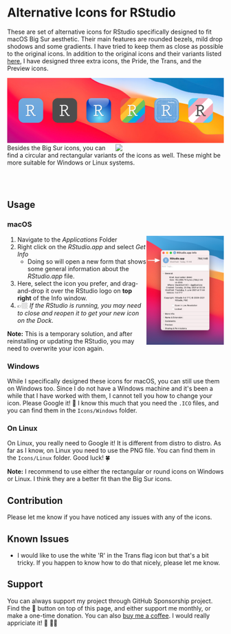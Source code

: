 # Alternative Icons for RStudio

These are set of alternative icons for RStudio specifically designed to fit macOS Big Sur aesthetic. Their main features are rounded bezels, mild drop shodows and some gradients. I have tried to keep them as close as possible to the original icons. In addition to the original icons and their variants listed [here](https://www.rstudio.com/about/logos/), I have designed three extra icons, the Pride, the Trans, and the Preview icons.

<img src="img/all-icons.png"/>

<img src="img/round-and-rect-icons.png" width="50%" align="right"/>
Besides the Big Sur icons, you can find a circular and rectangular variants of the icons as well. These might be more suitable for Windows or Linux systems.

<br><br>

## Usage

### macOS

<img src="img/screenshot.png" width="180" align="right"/>

1. Navigate to the *Applications* Folder
2. Right click on the *RStudio.app* and select *Get Info*
	- Doing so will open a new form that shows some general information about the *RStudio.app* file.
4. Here, select the icon you prefer, and drag-and-drop it over the RStudio logo on **top right** of the Info window.
5. 👉🏼 *If the RStudio is running, you may need to close and reopen it to get your new icon on the Dock.*

**Note:** This is a temporary solution, and after reinstalling or updating the RStudio, you may need to overwrite your icon again.

### Windows

While I specifically designed these icons for macOS, you can still use them on Windows too. Since I do not have a Windows machine and it's been a while that I have worked with them, I cannot tell you how to change your icon. Please Google it! 🔎 I know this much that you need the `.ICO` files, and you can find them in the `Icons/Windows` folder. 

### On Linux

On Linux, you really need to Google it! It is different from distro to distro. As far as I know, on Linux you need to use the PNG file. You can find them in the `Icons/Linux` folder. Good luck! 🍀

**Note:** I recommend to use either the rectangular or round icons on Windows or Linux. I think they are a better fit than the Big Sur icons.

## Contribution

Please let me know if you have noticed any issues with any of the icons. 

## Known Issues

- I would like to use the white 'R' in the Trans flag icon but that's a bit tricky. If you happen to know how to do that nicely, please let me know.

## Support

You can always support my project through GitHub Sponsorship project. Find the 💖 button on top of this page, and either support me monthly, or make a one-time donation. You can also [buy me a coffee](https://ko-fi.com/amirmasoudabdol). I would really appriciate it! 🙂 🙏🏼 